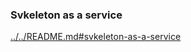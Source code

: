 ### Svkeleton as a service

[../../README.md#svkeleton-as-a-service]

[../../README.md#svkeleton-as-a-service]:../../README.md#svkeleton-as-a-service